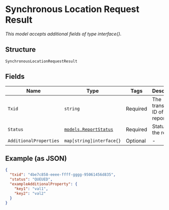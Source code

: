 
# Synchronous Location Request Result

*This model accepts additional fields of type interface{}.*

## Structure

`SynchronousLocationRequestResult`

## Fields

| Name | Type | Tags | Description |
|  --- | --- | --- | --- |
| `Txid` | `string` | Required | The transaction ID of the report. |
| `Status` | [`models.ReportStatus`](../../doc/models/report-status.md) | Required | Status of the report. |
| `AdditionalProperties` | `map[string]interface{}` | Optional | - |

## Example (as JSON)

```json
{
  "txid": "4be7c858-eeee-ffff-gggg-95061456d835",
  "status": "QUEUED",
  "exampleAdditionalProperty": {
    "key1": "val1",
    "key2": "val2"
  }
}
```

